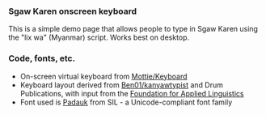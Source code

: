 ### Sgaw Karen onscreen keyboard
This is a simple demo page that allows people to type in Sgaw Karen using the "lix wa" (Myanmar) script.
Works best on desktop.

### Code, fonts, etc.
+ On-screen virtual keyboard from [Mottie/Keyboard](https://github.com/Mottie/Keyboard)
+ Keyboard layout derived from [Ben01/kanyawtypist](https://github.com/Ben01/kanyawtypist) and Drum Publications, with input from the [Foundation for Applied Linguistics](http://www.fal-thai.org)
+ Font used is [Padauk](http://software.sil.org/padauk/) from SIL - a Unicode-compliant font family
